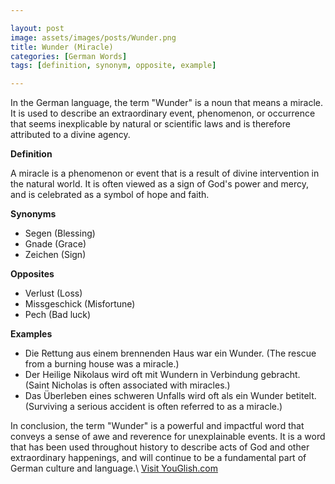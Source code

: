 ```yaml
---

layout: post
image: assets/images/posts/Wunder.png
title: Wunder (Miracle)
categories: [German Words]
tags: [definition, synonym, opposite, example]

---
```


In the German language, the term "Wunder" is a noun that means a miracle. It is used to describe an extraordinary event, phenomenon, or occurrence that seems inexplicable by natural or scientific laws and is therefore attributed to a divine agency.

**Definition**

A miracle is a phenomenon or event that is a result of divine intervention in the natural world. It is often viewed as a sign of God's power and mercy, and is celebrated as a symbol of hope and faith.

**Synonyms**

- Segen (Blessing)
- Gnade (Grace)
- Zeichen (Sign)

**Opposites**

- Verlust (Loss)
- Missgeschick (Misfortune)
- Pech (Bad luck)

**Examples**

- Die Rettung aus einem brennenden Haus war ein Wunder. (The rescue from a burning house was a miracle.)
- Der Heilige Nikolaus wird oft mit Wundern in Verbindung gebracht. (Saint Nicholas is often associated with miracles.)
- Das Überleben eines schweren Unfalls wird oft als ein Wunder betitelt. (Surviving a serious accident is often referred to as a miracle.) 

In conclusion, the term "Wunder" is a powerful and impactful word that conveys a sense of awe and reverence for unexplainable events. It is a word that has been used throughout history to describe acts of God and other extraordinary happenings, and will continue to be a fundamental part of German culture and language.\ <a id="yg-widget-0" class="youglish-widget" data-query="Wunder" data-lang="german" data-components="8412" data-auto-start="0" data-bkg-color="theme_light" data-title="How%20to%20pronounce%20Wunder%20in%20German"  rel="nofollow" href="https://youglish.com">Visit YouGlish.com</a><script async src="https://youglish.com/public/emb/widget.js" charset="utf-8"></script>